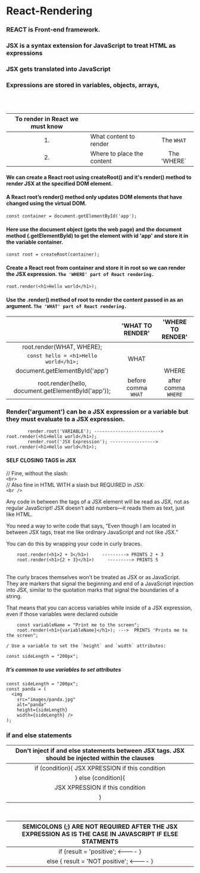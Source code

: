 # React-Rendering

### REACT is Front-end framework.
### JSX is a syntax extension for JavaScript to treat HTML as expressions
### JSX gets translated into JavaScript
### Expressions are stored in variables, objects, arrays,
<br>
<br>

|To render in React we must know|||
|:---:|:----|:----:|
|1.|What content to render| The `WHAT`|
|2.|Where to place the content| The 'WHERE`|

#### We can create a React root using createRoot() and it's render() method to render JSX at the specified DOM element.
#### A React root’s render() method only updates DOM elements that have changed using the virtual DOM.

    const container = document.getElementById('app');

#### Here use the document object (gets the web page) and the document method (.getElementById) to get the element with id 'app' and store it in the variable container.

    const root = createRoot(container);

#### Create a React root from container and store it in root so we can render the JSX expression.  ` The 'WHERE' part of React rendering. `

    root.render(<h1>Hello world</h1>);
    
#### Use the .render() method of root to render the content passed in as an argument. ` The 'WHAT' part of React rendering. `

||'WHAT TO RENDER'|'WHERE TO RENDER'|
|:---:|:----:|:----:|
|root.render(WHAT, WHERE);| ||
|`const hello = <h1>Hello world</h1>;`| WHAT ||
|document.getElementById('app')| |WHERE |
|root.render(hello, document.getElementById('app'));| before comma `WHAT` | after comma `WHERE`|


### Render('argument') can be a JSX expression or a variable but they must evaluate to a JSX expression.

            render.root('VARIABLE'); ------------------------->     root.render(<h1>Hello world</h1>);
            render.root('JSX Expression'); ----------------->        root.render(<h1>Hello world</h1>);

#### SELF CLOSING TAGS in JSX

// Fine, without the slash: <br>
`<br>` <br>
// Also fine in HTML WITH a slash but REQUIRED in JSX: <br>
`<br />` <br>

Any code in between the tags of a JSX element will be read as JSX, not as regular JavaScript! JSX doesn’t add numbers—it reads them as text, just like HTML. <br>

You need a way to write code that says, “Even though I am located in between JSX tags, treat me like ordinary JavaScript and not like JSX.” <br>

You can do this by wrapping your code in curly braces. <br>

        root.render(<h1>2 + 3</h1>)     ---------> PRINTS 2 + 3
        root.render(<h1>{2 + 3}</h1>)     ---------> PRINTS 5
<br>
The curly braces themselves won’t be treated as JSX or as JavaScript. <br> 
They are markers that signal the beginning and end of a JavaScript injection into JSX, similar to the quotation marks that signal the boundaries of a string.<br>


That means that you can access variables while inside of a JSX expression, even if those variables were declared outside <br>

        const variableName = "Print me to the screen";
        root.render(<h1>{variableName}</h1>); --->  PRINTS 'Prints me to the screen";

    / Use a variable to set the `height` and `width` attributes:

    const sideLength = "200px";
##### It’s common to use variables to set attributes

    const sideLength = "200px";
    const panda = (
      <img 
        src="images/panda.jpg" 
        alt="panda" 
        height={sideLength} 
        width={sideLength} />
    );

### if and else statements 

|Don't inject if and else statements between JSX tags. JSX should be injected within the clauses|
|:--:|
|if (condition){ JSX XPRESSION if this condition |
| } else (condition){ |
| JSX XPRESSION if this condition |
| }|
<br>

|SEMICOLONS (;) ARE NOT REQUIRED AFTER THE JSX EXPRESSION AS IS THE CASE IN JAVASCRIPT IF ELSE STATMENTS|
|:--:|
| if {result = 'positive';   <----  }|
| else { result = 'NOT positive';   <---- }|
